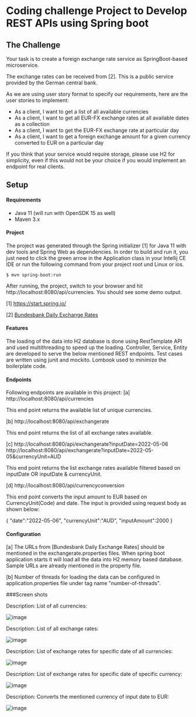 # Coding challenge Project to Develop REST APIs using Spring boot 

## The Challenge

Your task is to create a foreign exchange rate service as SpringBoot-based microservice. 

The exchange rates can be received from [2]. This is a public service provided by the German central bank.

As we are using user story format to specify our requirements, here are the user stories to implement:

- As a client, I want to get a list of all available currencies
- As a client, I want to get all EUR-FX exchange rates at all available dates as a collection
- As a client, I want to get the EUR-FX exchange rate at particular day
- As a client, I want to get a foreign exchange amount for a given currency converted to EUR on a particular day

If you think that your service would require storage, please use H2 for simplicity, even if this would not be your choice if 
you would implement an endpoint for real clients. 


## Setup
#### Requirements
- Java 11 (will run with OpenSDK 15 as well)
- Maven 3.x

#### Project
The project was generated through the Spring initializer [1] for Java
 11 with dev tools and Spring Web as dependencies. In order to build and 
 run it, you just need to click the green arrow in the Application class in your Intellij 
 CE IDE or run the following command from your project root und Linux or ios. 

````shell script
$ mvn spring-boot:run
````

After running, the project, switch to your browser and hit http://localhost:8080/api/currencies. You should see some 
demo output. 


[1] https://start.spring.io/

[2] [Bundesbank Daily Exchange Rates](https://www.bundesbank.de/dynamic/action/en/statistics/time-series-databases/time-series-databases/759784/759784?statisticType=BBK_ITS&listId=www_sdks_b01012_3&treeAnchor=WECHSELKURSE)


#### Features

The loading of the data into H2 database is done using RestTemplate API and used multithreading to speed up the loading. 
Controller, Service, Entity are developed to serve the below mentioned REST endpoints.
Test cases are written using junit and mockito.
Lombook used to minimize the boilerplate code.


#### Endpoints

Following endpoints are available in this project:
[a] http://localhost:8080/api/currencies

This end point returns the available list of unique currencies. 

[b] http://localhost:8080/api/exchangerate

This end point returns the list of all exchange rates available.

[c] 
http://localhost:8080/api/exchangerate?inputDate=2022-05-06
http://localhost:8080/api/exchangerate?inputDate=2022-05-05&currencyUnit=AUD

This end point returns the list exchange rates available filtered based on inputDate OR inputDate & currencyUnit.

[d] http://localhost:8080/api/currencyconversion

This end point converts the input amount to EUR based on CurrencyUnit(Code) and date. The input is provided using request body as shown below:

{
"date":"2022-05-06",
"currencyUnit":"AUD",
"inputAmount":2000
}

#### Configuration

[a] The URLs from [Bundesbank Daily Exchange Rates] should be mentioned in the exchangerate.properties files. When spring boot application starts it will load all the data into H2 memory based database. Sample URLs are already mentioned in the property file.

[b] Number of threads for loading the data can be configured in application.properties file under tag name "number-of-threads".


###Screen shots

Description: List of all currencies:

![image](https://user-images.githubusercontent.com/59464659/171994464-e89efc45-54f7-42ce-9229-aa4778182b07.png)

Description: List of all exchange rates:

![image](https://user-images.githubusercontent.com/59464659/171994507-42651109-6522-41c8-8c7f-44f26a8e8f8b.png)

Description: List of exchange rates for specific date of all currencies:

![image](https://user-images.githubusercontent.com/59464659/171994532-ba505c76-8799-4502-8099-a72f897b8200.png)

Description: List of exchange rates for specific date of specific currency:

![image](https://user-images.githubusercontent.com/59464659/171994547-e328fd93-3bcc-42b1-a1c3-2312f3c9d161.png)

Description: Converts the mentioned currency of input date to EUR:

![image](https://user-images.githubusercontent.com/59464659/171994569-3f244fc3-33ee-4407-92cb-8beaaca0d35d.png)


